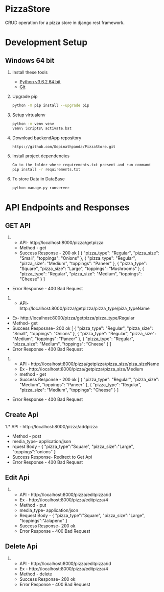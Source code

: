 # PizzaStore
CRUD operation for a pizza store in django rest framework.


# Development Setup

## Windows 64 bit

1. Install these tools
    * [Python v3.6.2 64 bit](https://www.python.org/downloads/)
    * [Git](https://git-scm.com/download/win)


1. Upgrade pip

    ```bash
    python -m pip install --upgrade pip
    ```

1. Setup virtualenv

    ```bash
    python -m venv venv
    venv\ Scripts\ activate.bat
    ```


1. Download backendApp repository

    ```bash
    https://github.com/Gopinathpanda/PizzaStore.git
    ```

1. Install project dependencies

    ```bash
    Go to the folder where requirements.txt present and run command
    pip install -r requirements.txt
    ```
1. To store Data in DataBase

     ```bash
    python manage.py runserver
    ```

# API Endpoints and Responses

## GET API

1. * API- http://localhost:8000/pizza/getpizza
   * Method - get
   * Success Response - 200 ok
      [
    {
        "pizza_type": "Regular",
        "pizza_size": "Small",
        "toppings": "Onions"
    },
    {
        "pizza_type": "Regular",
        "pizza_size": "Medium",
        "toppings": "Paneer"
    },
    {
        "pizza_type": "Square",
        "pizza_size": "Large",
        "toppings": "Mushrooms"
    },
    {
        "pizza_type": "Regular",
        "pizza_size": "Medium",
        "toppings": "Cheese"
    }
]
  * Error Response - 400 Bad Request

1. * API- http://localhost:8000/pizza/getpizza/pizza_type/piza_typeName
  * Ex- http://localhost:8000/pizza/getpizza/pizza_type/Regular
  * Method- get
  * Success Resposnse- 200 ok
   [
    {
        "pizza_type": "Regular",
        "pizza_size": "Small",
        "toppings": "Onions"
    },
    {
        "pizza_type": "Regular",
        "pizza_size": "Medium",
        "toppings": "Paneer"
    },
    {
        "pizza_type": "Regular",
        "pizza_size": "Medium",
        "toppings": "Cheese"
    }
]
  * Error Response - 400 Bad Request


1. * API - http://localhost:8000/pizza/getpizza/pizza_size/piza_sizeName
   * Ex - http://localhost:8000/pizza/getpizza/pizza_size/Medium
   * method - get
   * Success Response - 200 ok
   [
    {
        "pizza_type": "Regular",
        "pizza_size": "Medium",
        "toppings": "Paneer"
    },
    {
        "pizza_type": "Regular",
        "pizza_size": "Medium",
        "toppings": "Cheese"
    }
]

 * Error Response - 400 Bad Request
## Create Api

1.* API - http://localhost:8000/pizza/addpizza
  * Method - post
  * media_type- application/json
  * rquest Body -
      {
      "pizza_type":"Square",
      "pizza_size":"Large",
      "toppings":"onions"
      }
   * Success Response- Redirect to Get Api
   * Error Response - 400 Bad Request
     
  ## Edit Api
 1. * API - http://localhost:8000/pizza/editpizza/id
    *  Ex - http://localhost:8000/pizza/editpizza/4
    * Method - put
    * media_type- application/json
    *  Request Body -
      {
      "pizza_type":"Square",
      "pizza_size":"Large",
      "toppings":"Jalapeno"
      }
    * Success Response- 200 ok
    * Error Response - 400 Bad Request
   
   ## Delete Api
 1. * API - http://localhost:8000/pizza/editpizza/id
    * Ex - http://localhost:8000/pizza/editpizza/4
    * Method - delete
    * Success Response- 200 ok
    * Error Response - 400 Bad Request



